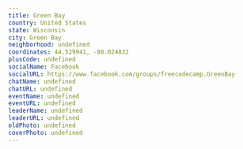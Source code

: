 ```yaml
---
title: Green Bay
country: United States
state: Wisconsin
city: Green Bay
neighborhood: undefined
coordinates: 44.529941, -88.024832
plusCode: undefined
socialName: Facebook
socialURL: https://www.facebook.com/groups/freecodecamp.GreenBay
chatName: undefined
chatURL: undefined
eventName: undefined
eventURL: undefined
leaderName: undefined
leaderURL: undefined
oldPhoto: undefined
coverPhoto: undefined
---
```

